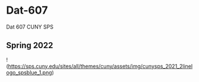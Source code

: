 # Dat-607
Dat 607 CUNY SPS

## Spring 2022

!(https://sps.cuny.edu/sites/all/themes/cuny/assets/img/cunysps_2021_2linelogo_spsblue_1.png)